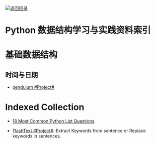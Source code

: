 [![返回目录](https://parg.co/UGo)](https://parg.co/b4z) 
 


# Python 数据结构学习与实践资料索引


# 基础数据结构


## 时间与日期

- [pendulum #Project# ](https://github.com/sdispater/pendulum)
 

# Indexed Collection

- [18 Most Common Python List Questions](https://www.datacamp.com/community/tutorials/18-most-common-python-list-questions-learn-python#gs.gZLIerk)

- [FlashText #Project#](https://github.com/vi3k6i5/flashtext): Extract Keywords from sentence or Replace keywords in sentences.
